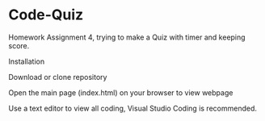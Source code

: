 # Code-Quiz
Homework Assignment 4, trying to make a Quiz with timer and keeping score.

Installation

Download or clone repository

Open the main page (index.html) on your browser to view webpage

Use a text editor to view all coding, Visual Studio Coding is recommended.
